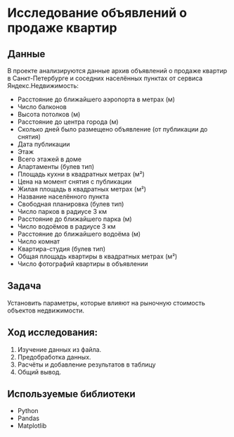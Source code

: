# Исследование объявлений о продаже квартир
## Данные
В проекте анализируются данные архив объявлений о продаже квартир в Санкт-Петербурге и соседних населённых пунктах от сервиса Яндекc.Недвижимость:

- Расстояние до ближайшего аэропорта в метрах (м)
- Число балконов
- Высота потолков (м)
- Расстояние до центра города (м)
- Сколько дней было размещено объявление (от публикации до снятия)
- Дата публикации
- Этаж
- Всего этажей в доме
- Апартаменты (булев тип)
- Площадь кухни в квадратных метрах (м²)
- Цена на момент снятия с публикации
- Жилая площадь в квадратных метрах (м²)
- Название населённого пункта
- Свободная планировка (булев тип)
- Число парков в радиусе 3 км
- Расстояние до ближайшего парка (м)
- Число водоёмов в радиусе 3 км
- Расстояние до ближайшего водоёма (м)
- Число комнат
- Квартира-студия (булев тип)
- Общая площадь квартиры в квадратных метрах (м²)
- Число фотографий квартиры в объявлении

## Задача
Установить параметры, которые влияют на рыночную стоимость объектов недвижимости. 

## Ход исследования:
1. Изучение данных из файла.
 2. Предобработка данных.
 3. Расчёты и добавление результатов в таблицу
 4. Общий вывод.

## Используемые библиотеки
- Python
- Pandas
- Matplotlib
